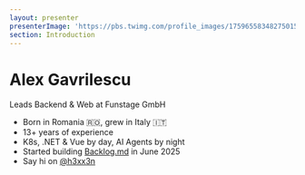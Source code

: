 ```yaml
---
layout: presenter
presenterImage: 'https://pbs.twimg.com/profile_images/1759655834827501568/pMZCM2jV_400x400.jpg'
section: Introduction
---
```


# Alex Gavrilescu

Leads Backend & Web at <fancy-link target="_blank" href="https://www.funstage.com">Funstage GmbH</fancy-link>


- Born in Romania 🇷🇴, grew in Italy 🇮🇹
- 13+ years of experience
- K8s, .NET & Vue by day, AI Agents by night
- Started building <a target="_blank" href="https://backlog.md">Backlog.md</a> in June 2025
- Say hi on <a target="_blank" href="https://x.com/H3xx3n"><logos-x mr-1 />@h3xx3n</a>

<!--
Notes
-->



